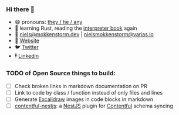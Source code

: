 ### Hi there 👋

- 😄  pronouns: [they / he / any](https://en.pronouns.page/they%26he%26any)
- 🔭  learning Rust, reading the [interpreter book](https://craftinginterpreters.com) again
- 📧  niels@mokkenstorm.dev | nielsmokkenstorm@varias.io
- 🔗  [Website](https://mokkenstorm.dev)
- 🐦  [Twitter](https://twitter.com/Wonderlandzor)
- 🕴️  [Linkedin](https://www.linkedin.com/in/niels-mokkenstorm-a7714811b/)

### TODO of Open Source things to build:

- [ ] Check broken links in markdown documentation on PR
- [ ] Link to code by class / function instead of only files and lines
- [ ] Generate [Excalidraw](https://excalidraw.com) images in code blocks in markdown
- [ ] [contentful-nestjs](https://github.com/nmokkenstorm/nestjs-contentful): a [NestJS](https://nestjs.com) plugin for [Contentful](https://www.contentful.com) schema syncing
